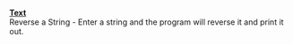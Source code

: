 <b><u>Text</u></b> <br/>
Reverse a String - Enter a string and the program will reverse it and print it out.
